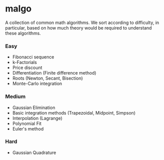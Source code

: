 # malgo

A collection of common math algorithms. We sort according to difficulty, in particular, based on how much theory would be required to understand these algorithms.

### Easy
- Fibonacci sequence
- k-Factorials
- Price discount
- Differentiation (Finite difference method)
- Roots (Newton, Secant, Bisection)
- Monte-Carlo integration

### Medium
- Gaussian Elimination
- Basic integration methods (Trapezoidal, Midpoint, Simpson)
- Interpolation (Lagrange)
- Polynomial Fit
- Euler's method

### Hard
- Gaussian Quadrature

